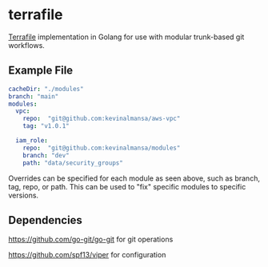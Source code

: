 # terrafile

[Terrafile](https://bensnape.com/2016/01/14/terraform-design-patterns-the-terrafile/) implementation in Golang for use with modular trunk-based git workflows.

## Example File

```yaml
cacheDir: "./modules"
branch: "main"
modules:
  vpc:
    repo:  "git@github.com:kevinalmansa/aws-vpc"
    tag: "v1.0.1"

  iam_role:
    repo:  "git@github.com:kevinalmansa/modules"
    branch: "dev"
    path: "data/security_groups"

```

Overrides can be specified for each module as seen above, such as branch, tag, repo, or path. This can
be used to "fix" specific modules to specific versions.

## Dependencies

https://github.com/go-git/go-git for git operations

https://github.com/spf13/viper for configuration
